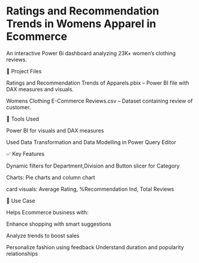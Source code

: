 # Ratings and Recommendation Trends in Womens Apparel in Ecommerce

An interactive Power Bi dashboard analyzing 23K+ women’s clothing reviews.

📁 Project Files

Ratings and Recommendation Trends of Apparels.pbix – Power BI file with DAX measures and visuals.

Womens Clothing E-Commerce Reviews.csv – Dataset containing review of customer.

🔧 Tools Used

Power BI for visuals and DAX measures

Used Data Transformation and Data Modelling in Power Query Editor

✅ Key Features

Dynamic filters for Department,Division and Button slicer for Category

Charts: Pie charts and column chart

card visuals: Average Rating, %Recommendation Ind, Total Reviews

📌 Use Case

Helps Ecommerce business with:

Enhance shopping with smart suggestions

Analyze trends to boost sales

Personalize fashion using feedback
Understand duration and popularity relationships
